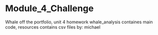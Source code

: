 # Module_4_Challenge
Whale off the portfolio, unit 4 homework
whale_analysis containes main code, resources contains csv files
by: michael
